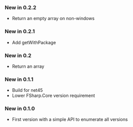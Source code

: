 ### New in 0.2.2

* Return an empty array on non-windows

### New in 0.2.1

* Add getWithPackage

### New in 0.2

* Return an array

### New in 0.1.1

* Build for net45
* Lower FSharp.Core version requirement

### New in 0.1.0

* First version with a simple API to enumerate all versions
